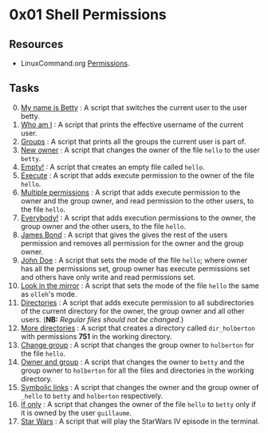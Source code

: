 # 0x01 Shell Permissions

## Resources

- LinuxCommand.org [Permissions](http://linuxcommand.org/lc3_lts0090.php).

## Tasks

0. [My name is Betty](./0-iam_betty) : A script that switches the current user to the user betty.
1. [Who am I](./1-who_am_i) : A script that prints the effective username of the current user.
2. [Groups](./2-groups) : A script that prints all the groups the current user is part of.
3. [New owner](./3-new_owner) : A script that changes the owner of the file `hello` to the user `betty`.
4. [Empty!](./4-empty) : A script that creates an empty file called `hello`.
5. [Execute](./5-execute) : A script that adds execute permission to the owner of the file `hello`.
6. [Multiple permissions](./6-multiple_permissions) : A script that adds execute permission to the owner and the group owner, and read permission to the other users, to the file `hello`.
7. [Everybody!](./7-everybody) : A script that adds execution permissions to the owner, the group owner and the other users, to the file `hello`.
8. [James Bond](./8-James_Bond) : A script that gives the gives the rest of the users permission and removes all permission for the owner and the group owner.
9. [John Doe](./9-John_Doe) : A script that sets the mode of the file `hello`; where owner has all the permissions set, group owner has execute permissions set and others have only write and read permissions set.
10. [Look in the mirror](./10-mirror_permissions) : A script that sets the mode of the file `hello` the same as `olleh`'s mode.
11. [Directories](./11-directories_permissions) : A script that adds execute permission to all subdirectories of the current directory for the owner, the group owner and all other users. (**NB:** *Regular files should not be changed.*)
12. [More directories](./12-directory_permissions) : A script that creates a directory called `dir_holberton` with permissions **751** in the working directory.
13. [Change group](./13-change_group) : A script that changes the group owner to `holberton` for the file `hello`.
14. [Owner and group](./100-change_owner_and_group) : A script that changes the owner to `betty` and the group owner to `holberton` for all the files and directories in the working directory.
15. [Symbolic links](./101-symbolic_link_permissions) : A script that changes the owner and the group owner of `_hello` to `betty` and `holberton` respectively.
16. [If only](./102-if_only) : A script that changes the owner of the file `hello` to `betty` only if it is owned by the user `guillaume`.
17. [Star Wars](./103-Star_Wars) : A script that will play the StarWars IV episode in the terminal.

